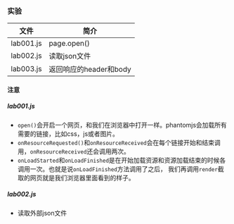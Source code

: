 ### 实验

|文件|简介|
|---|---|
|lab001.js|page.open()|
|lab002.js|读取json文件|
|lab003.js|返回响应的header和body|

#### 注意
##### lab001.js
 - `open()`会开启一个网页，和我们在浏览器中打开一样。phantomjs会加载所有需要的链接，比如css，js或者图片。
 - `onResourceRequested()`和`onResourceReceived`会在每个链接开始和结束调用，`onResourceReceived`还会调用两次。
 - `onLoadStarted`和`onLoadFinished`是在开始加载资源和资源加载结束的时候各调用一次。也就是说`onLoadFinished`方法调用了之后，
 我们再调用`render`截取的网页就是我们浏览器里面看到的样子。

##### lab002.js
 - 读取外部json文件